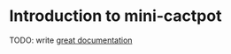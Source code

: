 # Introduction to mini-cactpot

TODO: write [great documentation](http://jacobian.org/writing/great-documentation/what-to-write/)
